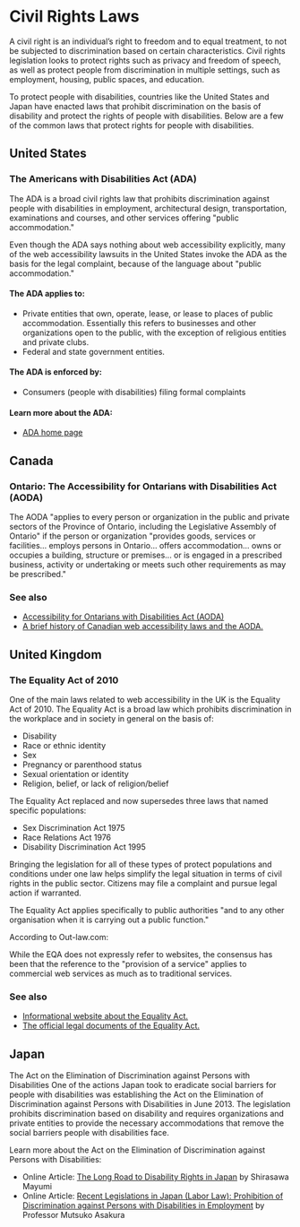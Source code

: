 # Civil Rights Laws

A civil right is an individual’s right to freedom and to equal treatment, to not be subjected to discrimination based on certain characteristics. Civil rights legislation looks to protect rights such as privacy and freedom of speech, as well as protect people from discrimination in multiple settings, such as employment, housing, public spaces, and education.

To protect people with disabilities, countries like the United States and Japan have enacted laws that prohibit discrimination on the basis of disability and protect the rights of people with disabilities. Below are a few of the common laws that protect rights for people with disabilities.

## United States

### The Americans with Disabilities Act (ADA)

The ADA is a broad civil rights law that prohibits discrimination against people with disabilities in employment, architectural design, transportation, examinations and courses, and other services offering "public accommodation."

Even though the ADA says nothing about web accessibility explicitly, many of the web accessibility lawsuits in the United States invoke the ADA as the basis for the legal complaint, because of the language about "public accommodation."

#### The ADA applies to:

- Private entities that own, operate, lease, or lease to places of public accommodation. Essentially this refers to businesses and other organizations open to the public, with the exception of religious entities and private clubs.
- Federal and state government entities.

#### The ADA is enforced by:

- Consumers (people with disabilities) filing formal complaints

#### Learn more about the ADA:

- [ADA home page](https://www.ada.gov/)

## Canada

### Ontario: The Accessibility for Ontarians with Disabilities Act (AODA)

The AODA "applies to every person or organization in the public and private sectors of the Province of Ontario, including the Legislative Assembly of Ontario" if the person or organization "provides goods, services or facilities... employs persons in Ontario... offers accommodation... owns or occupies a building, structure or premises... or is engaged in a prescribed business, activity or undertaking or meets such other requirements as may be prescribed."

### See also

- [Accessibility for Ontarians with Disabilities Act (AODA)](https://www.ontario.ca/laws/statute/05a11)
- [A brief history of Canadian web accessibility laws and the AODA.](https://www.itbusiness.ca/news/ontario-legal-deadlines-are-nearing-for-accessible-communications-are-your-documents-ready/53460)

## United Kingdom

### The Equality Act of 2010

One of the main laws related to web accessibility in the UK is the Equality Act of 2010. The Equality Act is a broad law which prohibits discrimination in the workplace and in society in general on the basis of:

- Disability
- Race or ethnic identity
- Sex
- Pregnancy or parenthood status
- Sexual orientation or identity
- Religion, belief, or lack of religion/belief

The Equality Act replaced and now supersedes three laws that named specific populations:

- Sex Discrimination Act 1975
- Race Relations Act 1976
- Disability Discrimination Act 1995

Bringing the legislation for all of these types of protect populations and conditions under one law helps simplify the legal situation in terms of civil rights in the public sector. Citizens may file a complaint and pursue legal action if warranted.

The Equality Act applies specifically to public authorities "and to any other organisation when it is carrying out a public function."

According to Out-law.com:

  While the EQA does not expressly refer to websites, the consensus has been that the reference to the "provision of a service" applies to commercial web services as much as to traditional services.

### See also
- [Informational website about the Equality Act.](https://www.gov.uk/guidance/equality-act-2010-guidance)
- [The official legal documents of the Equality Act.](https://www.legislation.gov.uk/ukpga/2010/15/contents)

## Japan

The Act on the Elimination of Discrimination against Persons with Disabilities
One of the actions Japan took to eradicate social barriers for people with disabilities was establishing the Act on the Elimination of Discrimination against Persons with Disabilities in June 2013. The legislation prohibits discrimination based on disability and requires organizations and private entities to provide the necessary accommodations that remove the social barriers people with disabilities face.

Learn more about the Act on the Elimination of Discrimination against Persons with Disabilities:

- Online Article: [The Long Road to Disability Rights in Japan](https://www.nippon.com/en/currents/d00133/) by Shirasawa Mayumi
- Online Article: [Recent Legislations in Japan (Labor Law): Prohibition of Discrimination against Persons with Disabilities in Employment](http://www.waseda.jp/hiken/en/jalaw_inf/topics2014/legislation/001asakura.html) by Professor Mutsuko Asakura
